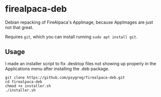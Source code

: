 # firealpaca-deb

Debian repacking of FireAlpaca's AppImage, because AppImages are just not that great.

Requires `git`, which you can install running `sudo apt install git`.

## Usage

I made an installer script to fix .desktop files not showing up properly in the Applications menu after installing the .deb package.

`git clone https://github.com/psygreg/firealpaca-deb.git`\
`cd firealpaca-deb`\
`chmod +x installer.sh`\
`./installer.sh`